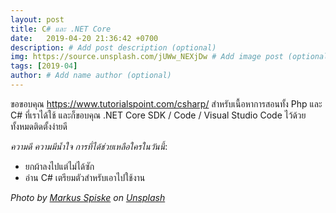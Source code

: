 ```yaml
---
layout: post
title: C# และ .NET Core
date:   2019-04-20 21:36:42 +0700
description: # Add post description (optional)
img: https://source.unsplash.com/jUWw_NEXjDw # Add image post (optional)
tags: [2019-04]
author: # Add name author (optional)
---
```

ขอขอบคุณ https://www.tutorialspoint.com/csharp/ สำหรับเนื้อหาการสอนทั้ง Php และ C# ที่เราได้ใช้ และก็ขอบคุณ .NET Core SDK / Code / Visual Studio Code ไว้ด้วย ทั้งหมดติดตั้งง่ายดี <i class="fa fa-child" style="color:plum"></i>

*ความดี ความมีน้ำใจ การที่ได้ช่วยเหลือใครในวันนี้*:
- ยกผ้าลงไปแต่ไม่ได้ซัก
- อ่าน C# เตรียมตัวสำหรับเอาไปใช้งาน

*Photo by [Markus Spiske](https://unsplash.com/@markusspiske) on [Unsplash](https://unsplash.com)*
